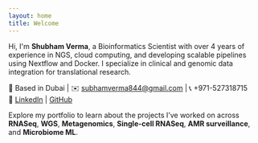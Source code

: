 ```yaml
---
layout: home
title: Welcome
---
```


Hi, I'm **Shubham Verma**, a Bioinformatics Scientist with over 4 years of experience in NGS, cloud computing, and developing scalable pipelines using Nextflow and Docker. I specialize in clinical and genomic data integration for translational research.

📍 Based in Dubai | ✉️ subhamverma844@gmail.com | 📞 +971-527318715  
🔗 [LinkedIn](https://linkedin.com/in/shubham-verma96) | [GitHub](https://github.com/svermai)

Explore my portfolio to learn about the projects I’ve worked on across **RNASeq**, **WGS**, **Metagenomics**, **Single-cell RNASeq**, **AMR surveillance**, and **Microbiome ML**.


